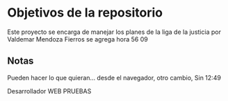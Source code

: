 # Objetivos de la repositorio

Este proyecto se encarga de manejar los planes de la liga de la justicia por Valdemar Mendoza Fierros se agrega hora 56 09


## Notas
Pueden hacer lo que quieran... desde el navegador, otro cambio, Sin 12:49





Desarrollador WEB PRUEBAS
